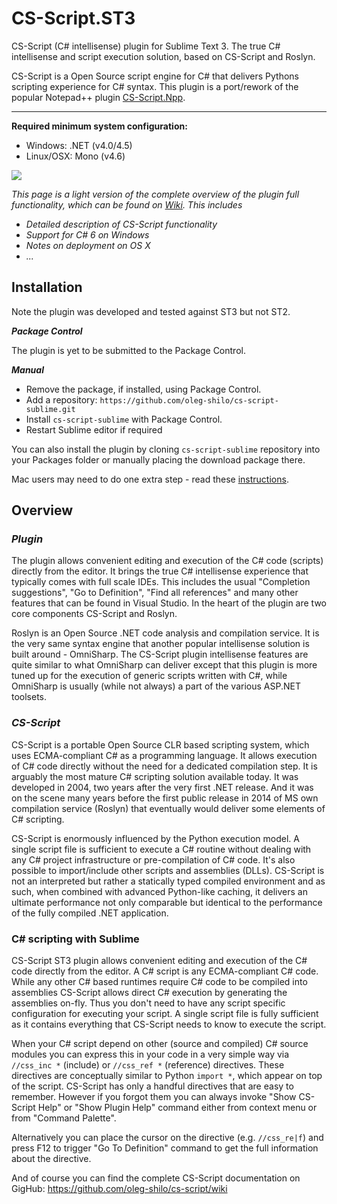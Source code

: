 # CS-Script.ST3

CS-Script (C# intellisense) plugin for Sublime Text 3. 
The true C# intellisense and script execution solution, based on CS-Script and Roslyn. 

CS-Script is a Open Source script engine for C# that delivers Pythons scripting experience for C# syntax.
This plugin is a port/rework of the popular Notepad++ plugin [CS-Script.Npp](https://csscriptnpp.codeplex.com/). 

*******************************************************

**Required minimum system configuration:**
 * Windows:    .NET (v4.0/4.5)
 * Linux/OSX:  Mono (v4.6)
  
![](images/main_image.gif)

_This page is a light version of the complete overview of the plugin full functionality, which can be found on [Wiki](https://github.com/oleg-shilo/cs-script-sublime/wiki). This includes_
 * _Detailed description of CS-Script functionality_
 * _Support for C# 6 on Windows_
 * _Notes on deployment on OS X_
 * _..._

## Installation

Note the plugin was developed and tested against ST3 but not ST2.

*__Package Control__*

The plugin is yet to be submitted to the Package Control. 

*__Manual__*

* Remove the package, if installed, using Package Control.
* Add a repository: `https://github.com/oleg-shilo/cs-script-sublime.git`
* Install `cs-script-sublime` with Package Control. 
* Restart Sublime editor if required

You can also install the plugin by cloning `cs-script-sublime` repository into your Packages folder or manually placing the download package there.

Mac users may need to do one extra step - read these [instructions](https://github.com/oleg-shilo/cs-script-sublime/wiki/Installing-plugin-on-OS-X).

## Overview

### _Plugin_ 
The plugin allows convenient editing and execution of the C# code (scripts) directly from the editor. It brings the true C# intellisense experience that typically comes with full scale IDEs. This includes the usual "Completion suggestions", "Go to Definition", "Find all references" and many other features that can be found in Visual Studio. In the heart of the plugin are two core components CS-Script and Roslyn. 

Roslyn is an Open Source .NET code analysis and compilation service. It is the very same syntax engine that another popular intellisense solution is built around - OmniSharp. The CS-Script plugin intellisense features are quite similar to what OmniSharp can deliver except that this plugin is more tuned up for the execution of generic scripts written with C#, while OmniSharp is usually (while not always) a part of the various ASP.NET toolsets. 

### _CS-Script_ 
CS-Script is a portable Open Source CLR based scripting system, which uses ECMA-compliant C# as a programming language. It allows execution of C# code directly without the need for a dedicated compilation step. It is arguably the most mature C# scripting solution available today. It was developed in 2004, two years after the very first .NET release. And it was on the scene many years before the first public release in 2014 of MS own compilation service (Roslyn) that eventually would deliver some elements of C# scripting. 

CS-Script is enormously influenced by the Python execution model. A single script file is sufficient to execute a C# routine without dealing with any C# project infrastructure or pre-compilation of C# code. It's also possible to import/include other scripts and assemblies (DLLs). CS-Script is not an interpreted but rather a statically typed compiled environment and as such, when combined with advanced Python-like caching, it delivers an ultimate performance not only comparable but identical to the performance of the fully compiled .NET application. 

### C# scripting with Sublime
CS-Script ST3 plugin allows convenient editing and execution of the C# code directly from the editor. A C# script is any ECMA-compliant C# code. While any other C# based runtimes require C# code to be compiled into assemblies CS-Script allows direct C# execution by generating the assemblies on-fly. Thus you don't need to have any script specific configuration for executing your script. A single script file is fully sufficient as it contains everything that CS-Script needs to know to execute the script. 

When your C# script depend on other (source and compiled) C# source modules you can express this in your code in a very simple way via `//css_inc *` (include) or `//css_ref *` (reference)  directives. These directives are conceptually similar to Python `import *`, which appear on top of the script. CS-Script has only a handful directives that are easy to remember. However if you forgot them you can always invoke "Show CS-Script Help" or "Show Plugin Help" command either from context menu or from "Command Palette".

Alternatively you can place the cursor on the directive (e.g. `//css_re|f`) and press F12 to trigger "Go To Definition" command to get the full information about the directive.   

And of course you can find the complete CS-Script documentation on GigHub: https://github.com/oleg-shilo/cs-script/wiki

